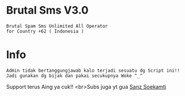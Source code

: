 # Brutal Sms V3.0
```
Brutal Spam Sms Unlimited All Operator
for Country +62 ( Indonesia )
```
# Info
```
Admin tidak bertanggungjawab kalo terjadi sesuatu dg Script ini!!
Jadi gunakan dg bijak dan pakai secukupnya Woke ^_^
```
Support terus Aing ya cuk!!
<br\>Subs juga yt gua [Sanz Soekamti](https://youtube.com/SanzSoekamti)
